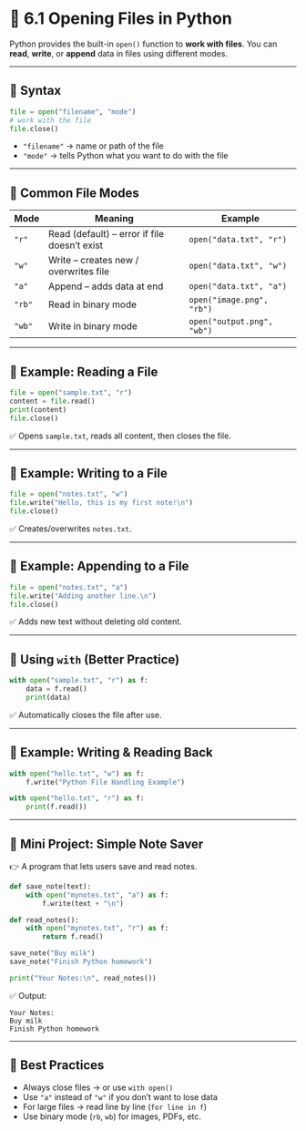 # 📂 6.1 Opening Files in Python

Python provides the built-in `open()` function to **work with files**.
You can **read**, **write**, or **append** data in files using different modes.

---

## 📌 Syntax

```python
file = open("filename", "mode")
# work with the file
file.close()
```

* `"filename"` → name or path of the file
* `"mode"` → tells Python what you want to do with the file

---

## 📌 Common File Modes

| Mode   | Meaning                                      | Example                    |
| ------ | -------------------------------------------- | -------------------------- |
| `"r"`  | Read (default) – error if file doesn’t exist | `open("data.txt", "r")`    |
| `"w"`  | Write – creates new / overwrites file        | `open("data.txt", "w")`    |
| `"a"`  | Append – adds data at end                    | `open("data.txt", "a")`    |
| `"rb"` | Read in binary mode                          | `open("image.png", "rb")`  |
| `"wb"` | Write in binary mode                         | `open("output.png", "wb")` |

---

## 📌 Example: Reading a File

```python
file = open("sample.txt", "r")
content = file.read()
print(content)
file.close()
```

✅ Opens `sample.txt`, reads all content, then closes the file.

---

## 📌 Example: Writing to a File

```python
file = open("notes.txt", "w")
file.write("Hello, this is my first note!\n")
file.close()
```

✅ Creates/overwrites `notes.txt`.

---

## 📌 Example: Appending to a File

```python
file = open("notes.txt", "a")
file.write("Adding another line.\n")
file.close()
```

✅ Adds new text without deleting old content.

---

## 📌 Using `with` (Better Practice)

```python
with open("sample.txt", "r") as f:
    data = f.read()
    print(data)
```

✅ Automatically closes the file after use.

---

## 🧪 Example: Writing & Reading Back

```python
with open("hello.txt", "w") as f:
    f.write("Python File Handling Example")

with open("hello.txt", "r") as f:
    print(f.read())
```

---

## 🎯 Mini Project: Simple Note Saver

👉 A program that lets users save and read notes.

```python
def save_note(text):
    with open("mynotes.txt", "a") as f:
        f.write(text + "\n")

def read_notes():
    with open("mynotes.txt", "r") as f:
        return f.read()

save_note("Buy milk")
save_note("Finish Python homework")

print("Your Notes:\n", read_notes())
```

✅ Output:

```
Your Notes:
Buy milk
Finish Python homework
```

---

## 🧠 Best Practices

* Always close files → or use `with open()`
* Use `"a"` instead of `"w"` if you don’t want to lose data
* For large files → read line by line (`for line in f`)
* Use binary mode (`rb`, `wb`) for images, PDFs, etc.
